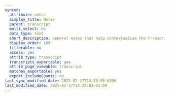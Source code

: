 ```yaml
---
synced:
  attribute: notes
  display_title: Notes
  parent: transcript
  multi_select: no
  data_type: text
  short_description: General notes that help contextualize the transcript
  display_order: 109
  filterable: no
  access: yes
  attrib_type: transcript
  transcripts_exportable: yes
  attrib_page_viewable: transcript
  matches_exportable: yes
  export_includeCounts: no
last_sync_modified_date: 2025-02-17T14:18:55-0500
last_modified_date: 2025-02-17T14:20:03-05:00
---
```

